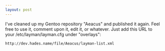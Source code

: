 ```yaml
---
layout: post
---
```

I've cleaned up my Gentoo repository "Aeacus" and published it again. Feel free to use it, comment upon it, edit it, or whatever. Just add this URL to your /etc/layman/layman.cfg under "overlays":

    http://dev.hades.name/file/Aeacus/layman-list.xml